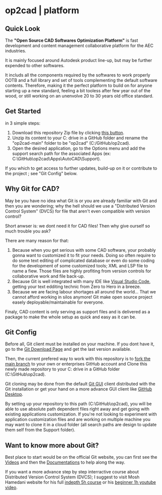 # op2cad | platform

## Quick Look

The **"Open Source CAD Softwares Optimization Platform"** is fast development and content management collaborative platform for the AEC industries.

It is mainly focused around Autodesk product line-up, but may be further expended to other softwares.

It includs all the components required by the softwares to work properly OOTB and a full library and set of tools complementing the default software contents. Therefore, making it the perfect platform to build on for anyone starting up a new standard, feeling a bit tooless after few year out of the wood, or still working on an unenvolve 20 to 30 years old office standard.

## Get Started

in 3 simple steps:

1. Download this repository Zip file by clicking [this button](https://github.com/op2-platforms/op2cad/archive/refs/heads/main.zip).
2. Unzip its content to your C: drive in a GitHub folder and rename the "op2cad-main" folder to be "op2cad" (C:/GitHub/op2cad).
3. Open the desired application, go to the Options menu and add the support search path for the associated Apps (ex: C:\GitHub\op2cad\Apps\AutoCAD\Support).

If you which to get access to further updates, build-up on it or contribute to the project ; see "Git Config" below.

## Why Git for CAD?

May be you have no idea what Git is or you are already familiar with Git and then you are wondering; why the hell should we use a "Distributed Version Control System" (DVCS) for file that aren't even compatible with version control?

Short anwser is: we dont need it for CAD files! Then why give ourself so much trouble you ask?

There are many reason for that:

1. Because when you get serious with some CAD software, your probably gonna want to customized it to fit your needs. Doing so often require to do some text editing of complicated database or even do some coding for the development of some customized tools; XML and LSP file to name a fiew. Those files are highly profiting from version controls for collaborative work and file back-up.
2. Because Git is well integrated with many IDE like [Visual Studio Code](https://code.visualstudio.com/), getting your text edditing technic from Zero to Hero in a breeze.
3. Because we are facing labour shortages all around the world... That we cannot afford working in silos anymore! Git make open source project easely deployable/maintainable for everyone.

Finaly, CAD content is only serving as support files and is delivered as a package to make the whole setup as quick and easy as it can be.

## Git Config

Before all, Git client must be installed on your machine. If you dont have it, go to the [Git Download Page](https://git-scm.com/downloads) and get the last version available.

Then, the current prefered way to work with this repository is to [fork the main branch](https://github.com/op2-platforms/op2cad) to your own or enterprises GitHub account and Clone this newly made repository to your C: drive in a GitHub folder (C:\GitHub\op2cad).

Git cloning may be done from the default [Git GUI](https://git-scm.com/docs/git-gui) client distributed with the Git installation or get your hand on a more advance GUI client like [GitHub Desktop](https://desktop.github.com/).

By setting up your repository to this path (C:\GitHub\op2cad), you will be able to use absolute path dependent files right away and get going with existing applications customization. If you're not looking to experiment with application customization files and are working on multiple machine you may want to clone it in a cloud folder (all search paths are design to update them self from the Support folder).

## Want to know more about Git?

Best place to start would be on the official Git website, you can first see the [Videos](https://git-scm.com/videos) and then the [Documentations](https://git-scm.com/docs) to help along the way.

 If you want a more advance step by step interractive course about Distributed Version Control System (DVCS); I suggest to visit Mosh Hamedani website for his full [indepth 5h course](https://codewithmosh.com/p/the-ultimate-git-course) or his [beginner 1h youtube video](https://www.youtube.com/watch?v=8JJ101D3knE).
